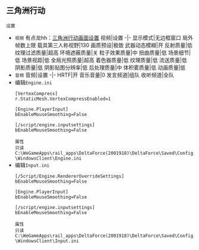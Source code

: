 ## 三角洲行动
`设置`
* `视频`
有点龙hh：[三角洲行动画面设置](https://www.bilibili.com/video/BV1vMC2YKEVg/?vd_source=85eeb932842b5b15ade257caaa4a9ba8)
  视频|设置
  -|-
  显示模式|无边框窗口
  局外帧数上限
  载具第三人称视野|130
  画质预设|极致
  武器动态模糊|开
  反射质量|低
  纹理过滤质量|超高
  环境遮蔽质量|关
  粒子效果质量|中
  扭曲质量|低
  场景细节|低
  场景视距|低
  全局光照质量|超高
  着色器质量|低
  纹理质量|低
  流送质量|低
  阴影质量|低
  阴影贴图分辨率|低
  后处理质量|中
  体积雾质量|低
  动画质量|低
* `音频`
  音频|设置
  -|-
  HRTF|开
  音乐音量|0
  发言频道|组队
  收听频道|全队
* 编辑`Engine.ini`
  ```
  [VertexCompress]
  r.StaticMesh.VertexCompressEnabled=1

  [Engine.PlayerInput]
  bEnableMouseSmoothing=False

  [/script/engine.inputsettings]
  bEnableMouseSmoothing=False
  ```
  `属性`  
`只读`
  `C:\WeGameApps\rail_apps\DeltaForce(2001918)\DeltaForce\Saved\Config\WindowsClient\Engine.ini`
* 编辑`Input.ini`
  ```
  [/Script/Engine.RendererOverrideSettings]
  bEnableMouseSmoothing=False

  [Engine.PlayerInput]
  bEnableMouseSmoothing=False

  [/script/engine.inputsettings]
  bEnableMouseSmoothing=False
  ```
  `属性`  
`只读`
  `C:\WeGameApps\rail_apps\DeltaForce(2001918)\DeltaForce\Saved\Config\WindowsClient\Input.ini`